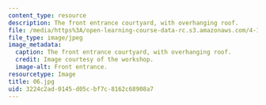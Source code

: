 ```yaml
---
content_type: resource
description: The front entrance courtyard, with overhanging roof.
file: /media/https%3A/open-learning-course-data-rc.s3.amazonaws.com/4-170-ecuador-workshop-fall-2006/3224c2ad0145d05cbf7c8162c68908a7_06.jpg
file_type: image/jpeg
image_metadata:
  caption: The front entrance courtyard, with overhanging roof.
  credit: Image courtesy of the workshop.
  image-alt: Front entrance.
resourcetype: Image
title: 06.jpg
uid: 3224c2ad-0145-d05c-bf7c-8162c68908a7
---
```

